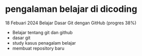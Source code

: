 # pengalaman belajar di dicoding
18 Febuari 2024
Belajar Dasar Git dengan GitHub (progres 38%)
* Belajar tentang git dan github
* dasar git
* study kasus penagalam belajar
* membuat repository baru
